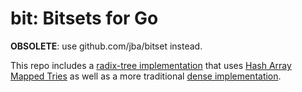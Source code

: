 # bit: Bitsets for Go

**OBSOLETE**: use github.com/jba/bitset instead.

This repo includes a [radix-tree implementation](sparse.go) that
uses [Hash Array Mapped Tries](http://lampwww.epfl.ch/papers/idealhashtrees.pdf)
as well as a more traditional [dense implementation](set.go).

